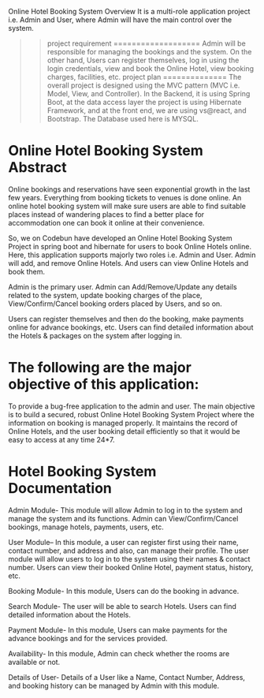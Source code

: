 Online Hotel Booking System Overview
It is a multi-role application project i.e. Admin and User, where Admin will have the main control over the system.
>>project requirement
===================
Admin will be responsible for managing the bookings and the system. On the other hand,
Users can register themselves, log in using the login credentials, view and book the Online Hotel, view booking charges, facilities, etc.
project plan
==============
The overall project is designed using the MVC pattern (MVC i.e. Model, View, and Controller). In the Backend,
it is using Spring Boot, at the data access layer the project is using Hibernate Framework, and at the front end, 
we are using vs@react, and Bootstrap. The Database used here is MYSQL.
>>
Online Hotel Booking System Abstract
=======================================
Online bookings and reservations have seen exponential growth in the last few years. Everything from booking tickets to venues is done online.
An online hotel booking system will make sure users are able to find suitable places instead of wandering places to find a better place for accommodation one can book it online at their convenience.

So, we on Codebun have developed an Online Hotel Booking System Project in spring boot and hibernate for users to book Online Hotels online.
Here, this application supports majorly two roles i.e. Admin and User. Admin will add, and remove Online Hotels. And users can view Online Hotels and book them.

Admin is the primary user. Admin can Add/Remove/Update any details related to the system, update booking charges of the place, View/Confirm/Cancel booking orders placed by Users, and so on.

Users can register themselves and then do the booking, make payments online for advance bookings, etc.
Users can find detailed information about the Hotels & packages on the system after logging in.

The following are the major objective of this application:
===========================================================
To provide a bug-free application to the admin and user.
The main objective is to build a secured, robust Online Hotel Booking System Project where the information on booking is managed properly.
It maintains the record of Online Hotels, and the user booking detail efficiently so that it would be easy to access at any time 24*7.


 Hotel Booking System  Documentation
 ==================================
Admin Module- This module will allow Admin to log in to the system and manage the system and its functions. Admin can View/Confirm/Cancel bookings, manage hotels, payments, users, etc.

User Module– In this module, a user can register first using their name, contact number, and address and also, can manage their profile.
The user module will allow users to log in to the system using their names & contact number. Users can view their booked Online Hotel, payment status, history, etc.

Booking Module- In this module, Users can do the booking in advance.

Search Module- The user will be able to search Hotels. Users can find detailed information about the Hotels.

Payment Module- In this module, Users can make payments for the advance bookings and for the services provided.

Availability- In this module, Admin can check whether the rooms are available or not.

Details of User- Details of a User like a Name, Contact Number, Address, and booking history can be managed by Admin with this module.

















